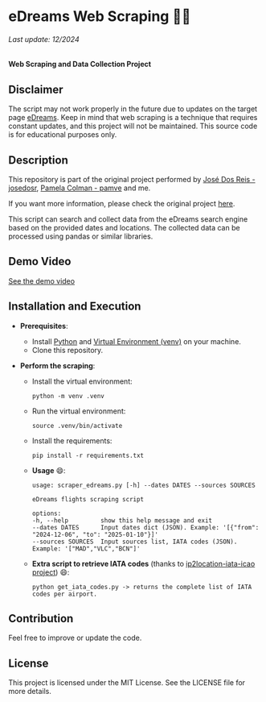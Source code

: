 # eDreams Web Scraping 🛫🤑

###### Last update: 12/2024

#### Web Scraping and Data Collection Project

## Disclaimer

The script may not work properly in the future due to updates on the target page [eDreams](https://www.edreams.es). Keep in mind that web scraping is a technique that requires constant updates, and this project will not be maintained. This source code is for educational purposes only.

## Description

This repository is part of the original project performed by [José Dos Reis - josedosr](https://github.com/josedosr), [Pamela Colman - pamve](https://github.com/pamve) and me.

If you want more information, please check the original project [here](https://github.com/josedosr/flight_tickets_ETL).

This script can search and collect data from the eDreams search engine based on the provided dates and locations. The collected data can be processed using pandas or similar libraries.

## Demo Video

[See the demo video](https://github.com/devmunoz/travel-flights-scraping/raw/refs/heads/master/demo_scraping.mp4)

## Installation and Execution

- **Prerequisites**:
  - Install [Python](https://www.python.org/downloads/) and [Virtual Environment (venv)](https://docs.python.org/3/library/venv.html) on your machine.
  - Clone this repository.

- **Perform the scraping**:
  - Install the virtual environment:

    ```
    python -m venv .venv
    ```
  - Run the virtual environment:

    ```
    source .venv/bin/activate
    ```
  - Install the requirements:

    ```
    pip install -r requirements.txt
    ```
  - **Usage** 😄:

    ```
    usage: scraper_edreams.py [-h] --dates DATES --sources SOURCES

    eDreams flights scraping script

    options:
    -h, --help         show this help message and exit
    --dates DATES      Input dates dict (JSON). Example: '[{"from": "2024-12-06", "to": "2025-01-10"}]'
    --sources SOURCES  Input sources list, IATA codes (JSON). Example: '["MAD","VLC","BCN"]'
    ```

  - **Extra script to retrieve IATA codes** (thanks to [ip2location-iata-icao project](https://github.com/ip2location/ip2location-iata-icao/)) 😄:

    ```
    python get_iata_codes.py -> returns the complete list of IATA codes per airport.
    ```

## Contribution

Feel free to improve or update the code.

## License

This project is licensed under the MIT License. See the LICENSE file for more details.

